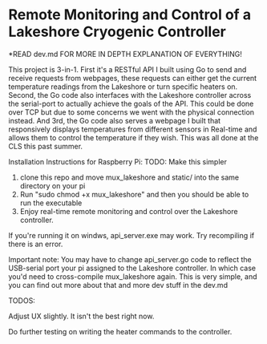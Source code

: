 # Remote Monitoring and Control of a Lakeshore Cryogenic Controller 

*READ dev.md FOR MORE IN DEPTH EXPLANATION OF EVERYTHING!

This project is 3-in-1. First it's a RESTful API I built using Go to send and receive requests from webpages, these requests can either get the current temperature readings from the Lakeshore or turn specific heaters on. Second, the Go code also interfaces with the Lakeshore controller across the serial-port to actually achieve the goals of the API. This could be done over TCP but due to some concerns we went with the physical connection instead. And 3rd, the Go code also serves a webpage I built that responsively displays temperatures from different sensors in Real-time and allows them to control the temperature if they wish. This was all done at the CLS this past summer. 

Installation Instructions for Raspberry Pi:
TODO: Make this simpler
1. clone this repo and move mux_lakeshore and static/ into the same directory on your pi
2. Run "sudo chmod +x mux_lakeshore" and then you should be able to run the executable
3. Enjoy real-time remote monitoring and control over the Lakeshore controller.

If you're running it on windws, api_server.exe may work. Try recompiling if there is an error.

Important note: You may have to change api_server.go code to reflect the USB-serial port your pi assigned to the Lakeshore controller. In which case you'd need to cross-compile mux_lakeshore again. This is very simple, and you can find out more about that and more dev stuff in the dev.md

TODOS: 

Adjust UX slightly. It isn't the best right now.

Do further testing on writing the heater commands to the controller.

